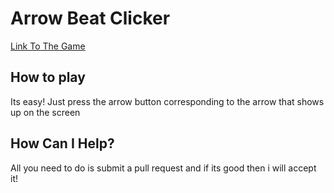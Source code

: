 # Arrow Beat Clicker
[Link To The Game](https://blgoreuxe.github.io/ArrowBeat/)

## How to play
Its easy! Just press the arrow button corresponding to the arrow that shows up on the screen

## How Can I Help?
All you need to do is submit a pull request and if its good then i will accept it!